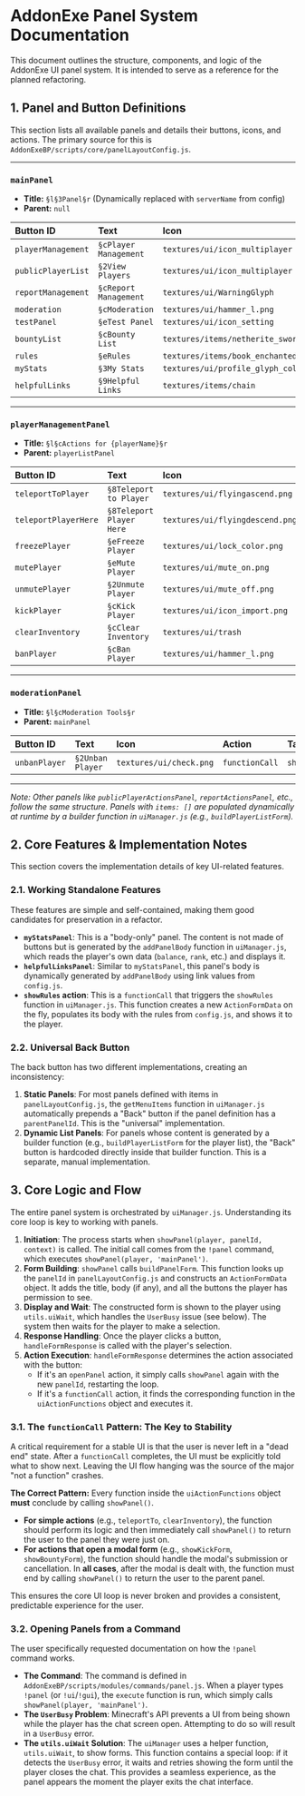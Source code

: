 # AddonExe Panel System Documentation

This document outlines the structure, components, and logic of the AddonExe UI panel system. It is intended to serve as a reference for the planned refactoring.

## 1. Panel and Button Definitions

This section lists all available panels and details their buttons, icons, and actions. The primary source for this is `AddonExeBP/scripts/core/panelLayoutConfig.js`.

---

### **`mainPanel`**
- **Title:** `§l§3Panel§r` (Dynamically replaced with `serverName` from config)
- **Parent:** `null`

| Button ID | Text | Icon | Action | Target |
| :--- | :--- | :--- | :--- | :--- |
| `playerManagement` | `§cPlayer Management` | `textures/ui/icon_multiplayer` | `openPanel` | `playerListPanel` |
| `publicPlayerList` | `§2View Players` | `textures/ui/icon_multiplayer` | `openPanel` | `publicPlayerListPanel` |
| `reportManagement` | `§cReport Management` | `textures/ui/WarningGlyph` | `openPanel` | `reportListPanel` |
| `moderation` | `§cModeration` | `textures/ui/hammer_l.png` | `openPanel` | `moderationPanel` |
| `testPanel` | `§eTest Panel` | `textures/ui/icon_setting` | `openPanel` | `testPanel` |
| `bountyList` | `§cBounty List` | `textures/items/netherite_sword.png` | `openPanel` | `bountyListPanel` |
| `rules` | `§eRules` | `textures/items/book_enchanted.png` | `functionCall` | `showRules` |
| `myStats` | `§3My Stats` | `textures/ui/profile_glyph_color.png` | `openPanel` | `myStatsPanel` |
| `helpfulLinks` | `§9Helpful Links` | `textures/items/chain` | `openPanel` | `helpfulLinksPanel` |

---

### **`playerManagementPanel`**
- **Title:** `§l§cActions for {playerName}§r`
- **Parent:** `playerListPanel`

| Button ID | Text | Icon | Action | Target |
| :--- | :--- | :--- | :--- | :--- |
| `teleportToPlayer` | `§8Teleport to Player` | `textures/ui/flyingascend.png` | `functionCall` | `teleportTo` |
| `teleportPlayerHere` | `§8Teleport Player Here`| `textures/ui/flyingdescend.png` | `functionCall` | `teleportHere` |
| `freezePlayer` | `§eFreeze Player` | `textures/ui/lock_color.png` | `functionCall` | `toggleFreeze` |
| `mutePlayer` | `§eMute Player` | `textures/ui/mute_on.png` | `functionCall` | `showMuteForm` |
| `unmutePlayer` | `§2Unmute Player` | `textures/ui/mute_off.png` | `functionCall` | `showUnmuteForm` |
| `kickPlayer` | `§cKick Player` | `textures/ui/icon_import.png` | `functionCall` | `showKickForm` |
| `clearInventory` | `§cClear Inventory` | `textures/ui/trash` | `functionCall` | `clearInventory` |
| `banPlayer` | `§cBan Player` | `textures/ui/hammer_l.png` | `functionCall` | `showBanForm` |

---

### **`moderationPanel`**
- **Title:** `§l§cModeration Tools§r`
- **Parent:** `mainPanel`

| Button ID | Text | Icon | Action | Target |
| :--- | :--- | :--- | :--- | :--- |
| `unbanPlayer` | `§2Unban Player` | `textures/ui/check.png` | `functionCall` | `showUnbanForm` |

---
*Note: Other panels like `publicPlayerActionsPanel`, `reportActionsPanel`, etc., follow the same structure. Panels with `items: []` are populated dynamically at runtime by a builder function in `uiManager.js` (e.g., `buildPlayerListForm`).*


## 2. Core Features & Implementation Notes

This section covers the implementation details of key UI-related features.

### **2.1. Working Standalone Features**
These features are simple and self-contained, making them good candidates for preservation in a refactor.

- **`myStatsPanel`**: This is a "body-only" panel. The content is not made of buttons but is generated by the `addPanelBody` function in `uiManager.js`, which reads the player's own data (`balance`, `rank`, etc.) and displays it.
- **`helpfulLinksPanel`**: Similar to `myStatsPanel`, this panel's body is dynamically generated by `addPanelBody` using link values from `config.js`.
- **`showRules` action**: This is a `functionCall` that triggers the `showRules` function in `uiManager.js`. This function creates a new `ActionFormData` on the fly, populates its body with the rules from `config.js`, and shows it to the player.

### **2.2. Universal Back Button**
The back button has two different implementations, creating an inconsistency:

1.  **Static Panels**: For most panels defined with items in `panelLayoutConfig.js`, the `getMenuItems` function in `uiManager.js` automatically prepends a "Back" button if the panel definition has a `parentPanelId`. This is the "universal" implementation.
2.  **Dynamic List Panels**: For panels whose content is generated by a builder function (e.g., `buildPlayerListForm` for the player list), the "Back" button is hardcoded directly inside that builder function. This is a separate, manual implementation.

## 3. Core Logic and Flow

The entire panel system is orchestrated by `uiManager.js`. Understanding its core loop is key to working with panels.

1.  **Initiation**: The process starts when `showPanel(player, panelId, context)` is called. The initial call comes from the `!panel` command, which executes `showPanel(player, 'mainPanel')`.
2.  **Form Building**: `showPanel` calls `buildPanelForm`. This function looks up the `panelId` in `panelLayoutConfig.js` and constructs an `ActionFormData` object. It adds the title, body (if any), and all the buttons the player has permission to see.
3.  **Display and Wait**: The constructed form is shown to the player using `utils.uiWait`, which handles the `UserBusy` issue (see below). The system then waits for the player to make a selection.
4.  **Response Handling**: Once the player clicks a button, `handleFormResponse` is called with the player's selection.
5.  **Action Execution**: `handleFormResponse` determines the action associated with the button:
    - If it's an `openPanel` action, it simply calls `showPanel` again with the new `panelId`, restarting the loop.
    - If it's a `functionCall` action, it finds the corresponding function in the `uiActionFunctions` object and executes it.

### **3.1. The `functionCall` Pattern: The Key to Stability**

A critical requirement for a stable UI is that the user is never left in a "dead end" state. After a `functionCall` completes, the UI must be explicitly told what to show next. Leaving the UI flow hanging was the source of the major "not a function" crashes.

**The Correct Pattern:** Every function inside the `uiActionFunctions` object **must** conclude by calling `showPanel()`.

- **For simple actions** (e.g., `teleportTo`, `clearInventory`), the function should perform its logic and then immediately call `showPanel()` to return the user to the panel they were just on.
- **For actions that open a modal form** (e.g., `showKickForm`, `showBountyForm`), the function should handle the modal's submission or cancellation. In **all cases**, after the modal is dealt with, the function must end by calling `showPanel()` to return the user to the parent panel.

This ensures the core UI loop is never broken and provides a consistent, predictable experience for the user.

### **3.2. Opening Panels from a Command**

The user specifically requested documentation on how the `!panel` command works.

- **The Command**: The command is defined in `AddonExeBP/scripts/modules/commands/panel.js`. When a player types `!panel` (or `!ui`/`!gui`), the `execute` function is run, which simply calls `showPanel(player, 'mainPanel')`.
- **The `UserBusy` Problem**: Minecraft's API prevents a UI from being shown while the player has the chat screen open. Attempting to do so will result in a `UserBusy` error.
- **The `utils.uiWait` Solution**: The `uiManager` uses a helper function, `utils.uiWait`, to show forms. This function contains a special loop: if it detects the `UserBusy` error, it waits and retries showing the form until the player closes the chat. This provides a seamless experience, as the panel appears the moment the player exits the chat interface.
